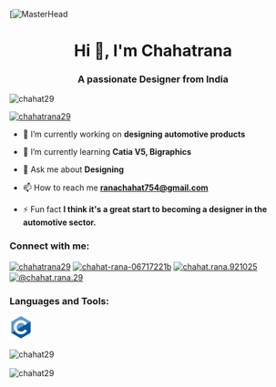 [![MasterHead](https://mir-s3-cdn-cf.behance.net/project_modules/fs/be832922391491.58c25558f0fe7.gif)
<h1 align="center">Hi 👋, I'm Chahatrana</h1>
<h3 align="center">A passionate Designer from India</h3>

<p align="left"> <img src="https://komarev.com/ghpvc/?username=chahat29&label=Profile%20views&color=0e75b6&style=flat" alt="chahat29" /> </p>

<p align="left"> <a href="https://twitter.com/chahatrana29" target="blank"><img src="https://img.shields.io/twitter/follow/chahatrana29?logo=twitter&style=for-the-badge" alt="chahatrana29" /></a> </p>

- 🔭 I’m currently working on **designing automotive products**

- 🌱 I’m currently learning **Catia V5, Bigraphics**

- 💬 Ask me about **Designing**

- 📫 How to reach me **ranachahat754@gmail.com**

- ⚡ Fun fact **I think it's a great start to becoming a designer in the automotive sector.**

<h3 align="left">Connect with me:</h3>
<p align="left">
<a href="https://twitter.com/chahatrana29" target="blank"><img align="center" src="https://raw.githubusercontent.com/rahuldkjain/github-profile-readme-generator/master/src/images/icons/Social/twitter.svg" alt="chahatrana29" height="30" width="40" /></a>
<a href="https://linkedin.com/in/chahat-rana-06717221b" target="blank"><img align="center" src="https://raw.githubusercontent.com/rahuldkjain/github-profile-readme-generator/master/src/images/icons/Social/linked-in-alt.svg" alt="chahat-rana-06717221b" height="30" width="40" /></a>
<a href="https://fb.com/chahat.rana.921025" target="blank"><img align="center" src="https://raw.githubusercontent.com/rahuldkjain/github-profile-readme-generator/master/src/images/icons/Social/facebook.svg" alt="chahat.rana.921025" height="30" width="40" /></a>
<a href="https://instagram.com/@chahat.rana.29" target="blank"><img align="center" src="https://raw.githubusercontent.com/rahuldkjain/github-profile-readme-generator/master/src/images/icons/Social/instagram.svg" alt="@chahat.rana.29" height="30" width="40" /></a>
</p>

<h3 align="left">Languages and Tools:</h3>
<p align="left"> <a href="https://www.cprogramming.com/" target="_blank" rel="noreferrer"> <img src="https://raw.githubusercontent.com/devicons/devicon/master/icons/c/c-original.svg" alt="c" width="40" height="40"/> </a> </p>

<p><img align="center" src="https://github-readme-stats.vercel.app/api/top-langs?username=chahat29&show_icons=true&locale=en&layout=compact" alt="chahat29" /></p>

<p><img align="center" src="https://github-readme-streak-stats.herokuapp.com/?user=chahat29&" alt="chahat29" /></p>
